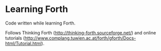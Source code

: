 Learning Forth
==============

Code written while learning Forth.

Follows Thinking Forth (http://thinking-forth.sourceforge.net/) and online tutorials (http://www.complang.tuwien.ac.at/forth/gforth/Docs-html/Tutorial.html).
